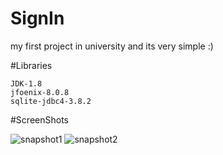 # SignIn
my first project in university and its very simple :)

#Libraries

    JDK-1.8
    jfoenix-8.0.8
    sqlite-jdbc4-3.8.2



#ScreenShots

![snapshot1](https://user-images.githubusercontent.com/24840135/69578330-86b29780-0fe5-11ea-9014-a60942f101a0.PNG)   ![snapshot2](https://user-images.githubusercontent.com/24840135/69578370-9631e080-0fe5-11ea-9553-16ff4498702b.PNG)
